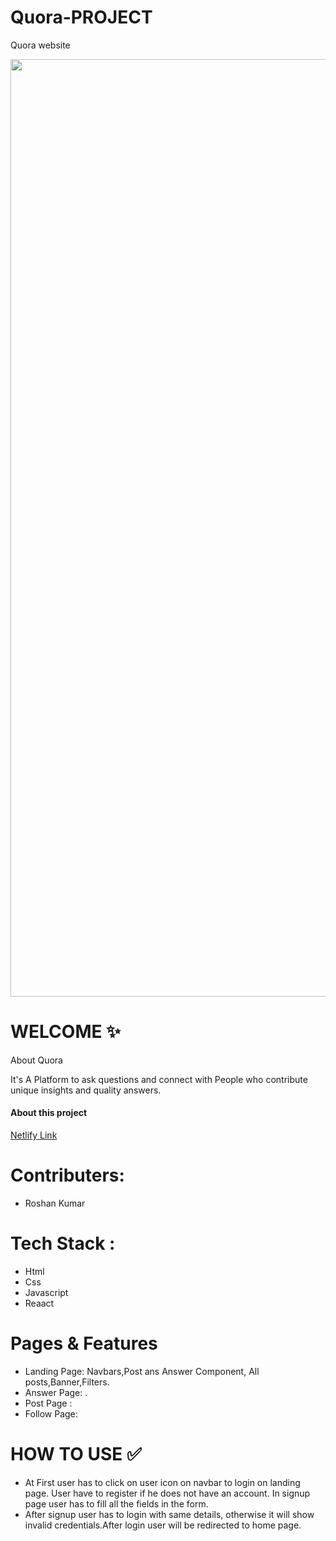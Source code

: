<h1>Quora-PROJECT</h1>
<p>Quora  website</p>
<img width="1500" src="https://roshan-portfolio1.netlify.app/qua.png" alt="">
<h1>WELCOME ✨</h1>
<p>About Quora</p>
<p>It's A Platform to ask questions and connect with People who contribute unique insights and quality answers.</p>
<h4>About this project</h4>
<a target="_blank" href="https://heartfelt-llama-580bb7.netlify.app/login/">Netlify Link</a>

<h1>Contributers:</h1>
<ul>
  <li>Roshan Kumar</li>
</ul>
<h1>Tech Stack :</h1>
<ul> 
  <li>Html</li>
  <li>Css</li>
  <li>Javascript</li>
  <li>Reaact</li>
</ul>
  
<h1>Pages & Features</h1>
<ul> 
  <li>Landing Page: Navbars,Post ans Answer Component, All posts,Banner,Filters.</li>
  <li>Answer Page: .</li>
  <li>Post Page : </li>
  <li>Follow Page:</li>
</ul>
<h1>HOW TO USE ✅</h1>
<ul>
  <li>At First user has to click on user icon on navbar to login on landing page. User have to register if he does not have an account. In signup page user has to fill all the fields in the form.</li>
  <li>After signup user has to login with same details, otherwise it will show invalid credentials.After login user will be redirected to home page.</li>
  
</ul>
